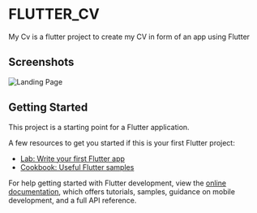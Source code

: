 # FLUTTER_CV

My Cv is a flutter project to create my CV in  form of an app using Flutter

## Screenshots

![Landing Page](https://drive.google.com/file/d/1-0ndXDdgD5ePBaj5xW7uNQnd3z4X_bLQ/view?usp=sharing)

## Getting Started

This project is a starting point for a Flutter application.

A few resources to get you started if this is your first Flutter project:

- [Lab: Write your first Flutter app](https://docs.flutter.dev/get-started/codelab)
- [Cookbook: Useful Flutter samples](https://docs.flutter.dev/cookbook)

For help getting started with Flutter development, view the
[online documentation](https://docs.flutter.dev/), which offers tutorials,
samples, guidance on mobile development, and a full API reference.
